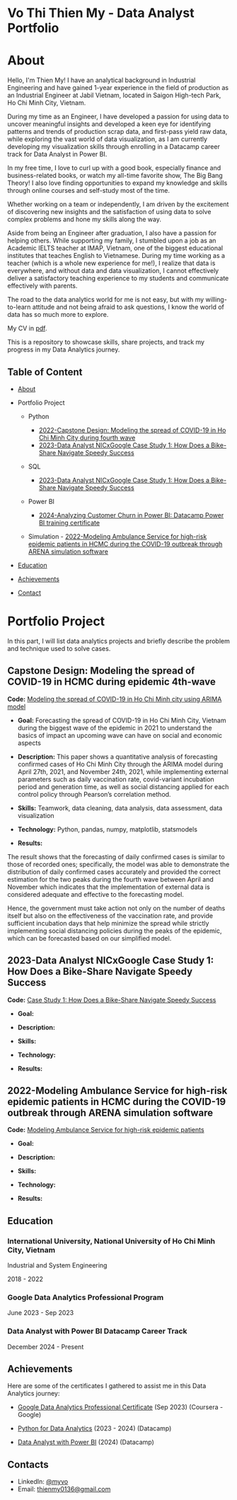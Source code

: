 # Vo Thi Thien My - Data Analyst Portfolio
# About
Hello, I'm Thien My! 
I have an analytical background in Industrial Engineering and have gained 1-year experience in the field of production as an Industrial Engineer at Jabil Vietnam, located in Saigon High-tech Park, Ho Chi Minh City, Vietnam.

During my time as an Engineer, I have developed a passion for using data to uncover meaningful insights and developed a keen eye for identifying patterns and trends of production scrap data, and first-pass yield raw data, while exploring the vast world of data visualization, as I am currently developing my visualization skills through enrolling in a Datacamp career track for Data Analyst in Power BI. 

In my free time, I love to curl up with a good book, especially finance and business-related books, or watch my all-time favorite show, The Big Bang Theory! I also love finding opportunities to expand my knowledge and skills through online courses and self-study most of the time. 

Whether working on a team or independently, I am driven by the excitement of discovering new insights and the satisfaction of using data to solve complex problems and hone my skills along the way. 

Aside from being an Engineer after graduation, I also have a passion for helping others. While supporting my family, I stumbled upon a job as an Academic IELTS teacher at IMAP, Vietnam, one of the biggest educational institutes that teaches English to Vietnamese. 
During my time working as a teacher (which is a whole new experience for me!), I realize that data is everywhere, and without data and data visualization, I cannot effectively deliver a satisfactory teaching experience to my students and communicate effectively with parents.

The road to the data analytics world for me is not easy, but with my willing-to-learn attitude and not being afraid to ask questions, I know the world of data has so much more to explore. 

My CV in [pdf](https://github.com/thienmy0136/Vo-Thi-Thien-My/blob/753a6355b8c457e64118bd5dea03a062c6d1b0c0/VoThiThienMy_CV.pdf).

This is a repository to showcase skills, share projects, and track my progress in my Data Analytics journey. 

## Table of Content
- [About](https://github.com/thienmy0136/Vo-Thi-Thien-My/blob/753a6355b8c457e64118bd5dea03a062c6d1b0c0/README.md)
- Portfolio Project
    - Python
      - [2022-Capstone Design: Modeling the spread of COVID-19 in Ho Chi Minh City during fourth wave]()
      - [2023-Data Analyst NICxGoogle Case Study 1: How Does a Bike-Share Navigate Speedy Success](https://github.com/thienmy0136/Vo-Thi-Thien-My/blob/bc2701dc2c46b858b5d114c6c0b5df0c9e4bce7c/CAPSTONE%20DESIGN%20CASE%20STUDY%201_Cyclistic%20Data.pdf)
 
    - SQL
      - [2023-Data Analyst NICxGoogle Case Study 1: How Does a Bike-Share Navigate Speedy Success](https://github.com/thienmy0136/Vo-Thi-Thien-My/blob/2648423b157d4e0cc101a9d3306e10ecfd2fe8cf/Case-study1_Cyclistic%20Data_Google-cert.sql)
 
    - Power BI
      - [2024-Analyzing Customer Churn in Power BI: Datacamp Power BI training certificate]()


    - Simulation
          -  [2022-Modeling Ambulance Service for high-risk epidemic patients in HCMC during the COVID-19 outbreak through ARENA simulation software](https://github.com/thienmy0136/Vo-Thi-Thien-My/blob/bc2701dc2c46b858b5d114c6c0b5df0c9e4bce7c/ICLIE2022_paper_Modelling%20Ambulance%20Service%20for%20COVID-19.pdf)


- [Education]()  
- [Achievements]()
- [Contact]()

# Portfolio Project
In this part, I will list data analytics projects and briefly describe the problem and technique used to solve cases. 

## Capstone Design: Modeling the spread of COVID-19 in HCMC during epidemic 4th-wave
**Code:** [Modeling the spread of COVID-19 in Ho Chi Minh city using ARIMA model](https://github.com/thienmy0136/Vo-Thi-Thien-My/blob/8966e09f010ab95eae4ff40ef2d11909a67affb3/COVID-19_forecasting-model_Capstone-design.pdf)

- **Goal:** Forecasting the spread of COVID-19 in Ho Chi Minh City, Vietnam during the biggest wave of the epidemic in 2021 to understand the basics of impact an upcoming wave can have on social and economic aspects

- **Description:** This paper shows a quantitative analysis of forecasting confirmed cases of Ho Chi Minh City through the ARIMA model during April 27th, 2021, and November 24th, 2021, while implementing external parameters such as daily vaccination rate, covid-variant incubation period and generation time, as well as social distancing applied for each control policy through Pearson’s correlation method.

- **Skills:** Teamwork, data cleaning, data analysis, data assessment, data visualization

- **Technology:** Python, pandas, numpy, matplotlib, statsmodels

- **Results:** 

The result shows that the forecasting of daily confirmed cases is similar to those of recorded ones; specifically, the model was able to demonstrate the distribution of daily confirmed cases accurately and provided the correct estimation for the two peaks during the fourth wave between April and November which indicates that the implementation of external data is considered adequate and effective to the forecasting model. 

Hence, the government must take action not only on the number of deaths itself but also on the effectiveness of the vaccination rate, and provide sufficient incubation days that help minimize the spread while strictly implementing social distancing policies during the peaks of the epidemic, which can be forecasted based on our simplified model. 


## 2023-Data Analyst NICxGoogle Case Study 1: How Does a Bike-Share Navigate Speedy Success
**Code:** [Case Study 1: How Does a Bike-Share Navigate Speedy Success]()

- **Goal:** 

- **Description:** 

- **Skills:** 

- **Technology:**
  
- **Results:** 


## 2022-Modeling Ambulance Service for high-risk epidemic patients in HCMC during the COVID-19 outbreak through ARENA simulation software
**Code:** [Modeling Ambulance Service for high-risk epidemic patients]()

- **Goal:** 

- **Description:** 

- **Skills:** 

- **Technology:**
  
- **Results:** 



















## Education

### International University, National University of Ho Chi Minh City, Vietnam
Industrial and System Engineering

2018 - 2022

### Google Data Analytics Professional Program

June 2023 - Sep 2023

### Data Analyst with Power BI Datacamp Career Track

December 2024 - Present

## Achievements
Here are some of the certificates I gathered to assist me in this Data Analytics journey:
- [Google Data Analytics Professional Certificate](https://github.com/thienmy0136/Vo-Thi-Thien-My/blob/8d940ce37a1ed8661e06f8e7484cb044fea7aa4a/Coursera_Data%20Analysis_Certificate.pdf) (Sep 2023) (Coursera - Google)
  
- [Python for Data Analytics]() (2023 - 2024) (Datacamp)

- [Data Analyst with Power BI]() (2024) (Datacamp)

## Contacts
- LinkedIn: [@myvo](www.linkedin.com/in/vo-thi-thien-my)
- Email: thienmy0136@gmail.com















